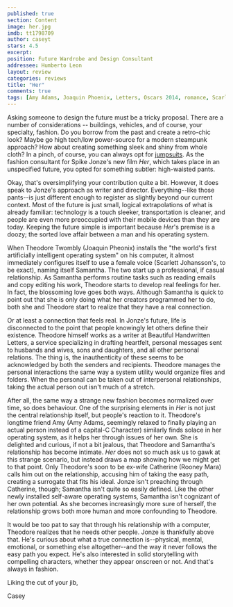 ```yaml
---
published: true
section: Content
image: her.jpg
imdb: tt1798709
author: caseyt 
stars: 4.5
excerpt: 
position: Future Wardrobe and Design Consultant
addressee: Humberto Leon
layout: review
categories: reviews
title: "Her"
comments: true
tags: [Amy Adams, Joaquin Phoenix, Letters, Oscars 2014, romance, Scarlett Johansson, science fiction, Spike Jonze]
---
```


Asking someone to design the future must be a tricky proposal. There are a number of considerations -- buildings, vehicles, and of course, your specialty, fashion. Do you borrow from the past and create a retro-chic look? Maybe go high tech/low power-source for a modern steampunk approach? How about creating something sleek and shiny from whole cloth? In a pinch, of course, you can always opt for [jumpsuits][1]. As the fashion consultant for Spike Jonze's new film _Her_, which takes place in an unspecified future, you opted for something subtler: high-waisted pants.

   [1]: http://images.amcnetworks.com/blogs.amctv.com/wp-content/uploads/2009/04/Logans_Run_560x330_MSDLORU_EC004_H.jpg

Okay, that's oversimplifying your contribution quite a bit. However, it does speak to Jonze's approach as writer and director. Everything--like those pants--is just different enough to register as slightly beyond our current context. Most of the future is just small, logical extrapolations of what is already familiar: technology is a touch sleeker, transportation is cleaner, and people are even more preoccupied with their mobile devices than they are today. Keeping the future simple is important because _Her_'s premise is a doozy; the sorted love affair between a man and his operating system.

When Theodore Twombly (Joaquin Pheonix) installs the "the world's first artificially intelligent operating system" on his computer, it almost immediately configures itself to use a female voice (Scarlett Johansson's, to be exact), naming itself Samantha. The two start up a professional, if casual relationship. As Samantha performs routine tasks such as reading emails and copy editing his work, Theodore starts to develop real feelings for her. In fact, the blossoming love goes both ways. Although Samantha is quick to point out that she is only doing what her creators programmed her to do, both she and Theodore start to realize that they have a real connection.

Or at least a connection that feels real. In Jonze's future, life is disconnected to the point that people knowingly let others define their existence. Theodore himself works as a writer at Beautiful Handwritten Letters, a service specializing in drafting heartfelt, personal messages sent to husbands and wives, sons and daughters, and all other personal relations. The thing is, the inauthenticity of these seems to be acknowledged by both the senders and recipients. Theodore manages the personal interactions the same way a system utility would organize files and folders. When the personal can be taken out of interpersonal relationships, taking the actual person out isn't much of a stretch.

After all, the same way a strange new fashion becomes normalized over time, so does behaviour. One of the surprising elements in _Her_ is not just the central relationship itself, but people's reaction to it. Theodore's longtime friend Amy (Amy Adams, seemingly relaxed to finally playing an actual person instead of a capital-C Character) similarly finds solace in her operating system, as it helps her through issues of her own. She is delighted and curious, if not a bit jealous, that Theodore and Samantha's relationship has become intimate. _Her_ does not so much ask us to gawk at this strange scenario, but instead draws a map showing how we might get to that point. Only Theodore's soon to be ex-wife Catherine (Rooney Mara) calls him out on the relationship, accusing him of taking the easy path, creating a surrogate that fits his ideal. Jonze isn't preaching through Catherine, though; Samantha isn't quite so easily defined. Like the other newly installed self-aware operating systems, Samantha isn't cognizant of her own potential. As she becomes increasingly more sure of herself, the relationship grows both more human and more confounding to Theodore.

It would be too pat to say that through his relationship with a computer, Theodore realizes that he needs other people. Jonze is thankfully above that. He's curious about what a true connection is--physical, mental, emotional, or something else altogether--and the way it never follows the easy path you expect. He's also interested in solid storytelling with compelling characters, whether they appear onscreen or not. And that's always in fashion.

Liking the cut of your jib,

Casey